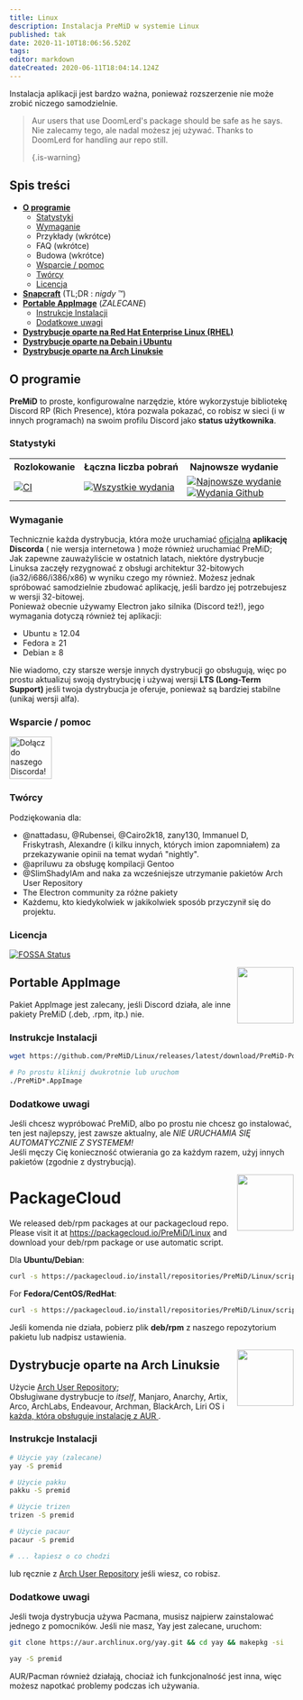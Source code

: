 ```yaml
---
title: Linux
description: Instalacja PreMiD w systemie Linux
published: tak
date: 2020-11-10T18:06:56.520Z
tags:
editor: markdown
dateCreated: 2020-06-11T18:04:14.124Z
---
```


Instalacja aplikacji jest bardzo ważna, ponieważ rozszerzenie nie może zrobić niczego samodzielnie.

> Aur users that use DoomLerd's package should be safe as he says. Nie zalecamy tego, ale nadal możesz jej używać. Thanks to DoomLerd for handling aur repo still. 
> 
> {.is-warning}

## Spis treści

- **[O programie](#about)**
  - [Statystyki](#stats)
  - [Wymaganie](#requirements)
  - Przykłady (wkrótce)
  - FAQ (wkrótce)
  - Budowa (wkrótce)
  - [Wsparcie / pomoc](#support)
  - [Twórcy](#credits)
  - [Licencja](#license)
- **[Snapcraft](#snapcraft)** (TL;DR : _nigdy_ ™️)
- **[Portable AppImage](#appimage)** (_ZALECANE_)
  - [Instrukcje Instalacji](#appimageinstall)
  - [Dodatkowe uwagi](#appimagenotes)
- [**Dystrybucje oparte na Red Hat Enterprise Linux (RHEL)**](#packagecloud)
- [**Dystrybucje oparte na Debain i Ubuntu**](#packagecloud)
- [**Dystrybucje oparte na Arch Linuksie**](#arch)

<a name="about"></a>

## O programie

**PreMiD** to proste, konfigurowalne narzędzie, które wykorzystuje bibliotekę Discord RP (Rich Presence), która pozwala pokazać, co robisz w sieci (i w innych programach) na swoim profilu Discord jako **status użytkownika**.

<a name="stats"></a>

### Statystyki

<table>
  <tr>
    <th>Rozlokowanie</th>
    <th>Łączna liczba pobrań</th>
    <th>Najnowsze wydanie</th>
  </tr>
  <tr>
    <td><a href="https://github.com/PreMiD/Linux/actions"><img src="https://github.com/PreMiD/Linux/workflows/CI/badge.svg?branch=master&event=push" alt="CI"></a></td>
    <td><a href="https://github.com/PreMiD/Linux/releases"><img src="https://img.shields.io/github/downloads/PreMiD/Linux/total.svg?maxAge=86400" alt="Wszystkie wydania"></a></td>
    <td><a href="https://github.com/PreMiD/Linux/releases/latest"><img src="https://img.shields.io/github/v/release/PreMiD/Linux.svg?maxAge=86400" alt="Najnowsze wydanie"><br><img src="https://img.shields.io/github/downloads/PreMiD/Linux/latest/total.svg?maxAge=86400" alt="Wydania Github"></a></td>
  </tr>
</table>

<a name="requirements"></a>

### Wymaganie

Technicznie każda dystrybucja, która może uruchamiać [oficjalną](https://discordapp.com/download) **aplikację Discorda** ( nie wersja internetowa )  może również uruchamiać PreMiD;</br> Jak zapewne zauważyliście w ostatnich latach, niektóre dystrybucje Linuksa zaczęły rezygnować z obsługi architektur 32-bitowych (ia32/i686/i386/x86) w wyniku czego my również. Możesz jednak spróbować samodzielnie zbudować aplikację, jeśli bardzo jej potrzebujesz w wersji  32-bitowej. </br> Ponieważ obecnie używamy Electron jako silnika (Discord też!), jego wymagania dotyczą również tej aplikacji:

- Ubuntu ≥ 12.04
- Fedora ≥ 21
- Debian ≥ 8

Nie wiadomo, czy starsze wersje innych dystrybucji go obsługują, więc po prostu aktualizuj swoją dystrybucję i używaj wersji **LTS (Long-Term Support)** jeśli twoja dystrybucja je oferuje, ponieważ są bardziej stabilne (unikaj wersji alfa).

<a name="support"></a>

### Wsparcie / pomoc

<div>
  <a target="_blank" href="https://discord.premid.app/" title="Dołącz do naszego Discorda!">
    <img height="75px" draggable="false" src="https://discordapp.com/api/guilds/493130730549805057/widget.png?style=banner2" alt="Dołącz do naszego Discorda!">
  </a>
</div>

<a name="credits"></a>

### Twórcy

Podziękowania dla:

- @nattadasu, @Rubensei, @Cairo2k18, zany130, Immanuel D, Friskytrash, Alexandre (i kilku innych, których imion zapomniałem) za przekazywanie opinii na temat wydań "nightly".
- @apriluwu za obsługę kompilacji Gentoo
- @SlimShadyIAm and naka za wcześniejsze utrzymanie pakietów Arch User Repository
- The Electron community za różne pakiety
- Każdemu, kto kiedykolwiek w jakikolwiek sposób przyczynił się do projektu.

<a name="license"></a>

### Licencja

[![FOSSA Status](https://app.fossa.io/api/projects/git%2Bgithub.com%2FPreMiD%2FLinux.svg?type=large)](https://app.fossa.io/projects/git%2Bgithub.com%2FPreMiD%2FLinux?ref=badge_large)

<img src="https://i.imgur.com/ACAxtmA.png" width="100" height="100" align="right"></img>
<a name="snapcraft"></a>

## Portable AppImage

Pakiet AppImage jest zalecany, jeśli Discord działa, ale inne pakiety PreMiD (.deb, .rpm, itp.) nie.

<a name="appimageinstall"></a>

### Instrukcje Instalacji

```bash
wget https://github.com/PreMiD/Linux/releases/latest/download/PreMiD-Portable.AppImage && chmod a+x PreMiD*.AppImage
```

```bash
# Po prostu kliknij dwukrotnie lub uruchom
./PreMiD*.AppImage
```

<a name="appimagenotes"></a>

### Dodatkowe uwagi

Jeśli chcesz wypróbować PreMiD, albo po prostu nie chcesz go instalować, ten jest najlepszy, jest zawsze aktualny, ale _NIE URUCHAMIA SIĘ AUTOMATYCZNIE Z SYSTEMEM!_</br>Jeśli męczy Cię konieczność otwierania go za każdym razem, użyj innych pakietów (zgodnie z dystrybucją).

<img src="https://raw.githubusercontent.com/PreMiD/Linux/master/.github/packagecloud.png" width="100" height="100" align="right"></img>
<a name="packagecloud"></a>

# PackageCloud

We released deb/rpm packages at our packagecloud repo. Please visit it at https://packagecloud.io/PreMiD/Linux and download your deb/rpm package or use automatic script.

Dla **Ubuntu/Debian**:

```bash
curl -s https://packagecloud.io/install/repositories/PreMiD/Linux/script.deb.sh | sudo bash
```

For **Fedora/CentOS/RedHat**:

```bash
curl -s https://packagecloud.io/install/repositories/PreMiD/Linux/script.rpm.sh | sudo bash
```

Jeśli komenda nie działa, pobierz plik **deb/rpm** z naszego repozytorium pakietu lub nadpisz ustawienia.

<a name="arch"></a>
<img src="https://raw.githubusercontent.com/PreMiD/Linux/86ae2fbd49499785281f388a5305b06e0d3ecfea/.github/iusearchbtw.svg" width="100" height="100" align="right"></img>

## Dystrybucje oparte na Arch Linuksie

Użycie [Arch User Repository](https://aur.archlinux.org/packages/premid);</br> Obsługiwane dystrybucje to _itself_, Manjaro, Anarchy, Artix, Arco, ArchLabs, Endeavour, Archman, BlackArch, Liri OS i [każda, która obsługuje instalację z AUR ](https://wiki.archlinux.org/index.php/Arch-based_distributions#Active).

<a name="archinstall"></a>

### Instrukcje Instalacji

```bash
# Użycie yay (zalecane)
yay -S premid
```

```bash
# Użycie pakku
pakku -S premid
```

```bash
# Użycie trizen
trizen -S premid
```

```bash
# Użycie pacaur
pacaur -S premid
```

```bash
# ... łapiesz o co chodzi
```

lub ręcznie z [Arch User Repository](https://aur.archlinux.org/packages/premid) jeśli wiesz, co robisz.

<a name="archnotes"></a>

### Dodatkowe uwagi

Jeśli twoja dystrybucja używa Pacmana, musisz najpierw zainstalować jednego z pomocników. Jeśli nie masz, Yay jest zalecane, uruchom:

```bash
git clone https://aur.archlinux.org/yay.git && cd yay && makepkg -si
```

```bash
yay -S premid
```

AUR/Pacman również działają, chociaż ich funkcjonalność jest inna, więc możesz napotkać problemy podczas ich używania.